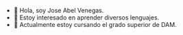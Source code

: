- 👋 Hola, soy Jose Abel Venegas.
- 👀 Estoy interesado en aprender diversos lenguajes.
- 🌱 Actualmente estoy cursando el grado superior de DAM.
